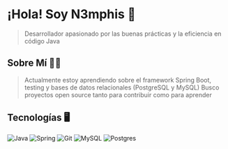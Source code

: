 # ¡Hola! Soy N3mphis 🐍
> Desarrollador apasionado por las buenas prácticas y la eficiencia en código Java

## Sobre Mí 🙋‍♂️
> Actualmente estoy aprendiendo sobre el framework Spring Boot, testing y bases de datos relacionales (PostgreSQL y MySQL)
> Busco proyectos open source tanto para contribuir como para aprender

## Tecnologías 🖥️
![Java](https://img.shields.io/badge/Java-007396?style=for-the-badge&logo=java&logoColor=white)
![Spring](https://img.shields.io/badge/Spring-6DB33F?style=for-the-badge&logo=spring&logoColor=white)
![Git](https://img.shields.io/badge/Git-F05032?style=for-the-badge&logo=git&logoColor=white)
![MySQL](https://img.shields.io/badge/mysql-4479A1.svg?style=for-the-badge&logo=mysql&logoColor=white)
![Postgres](https://img.shields.io/badge/postgres-%23316192.svg?style=for-the-badge&logo=postgresql&logoColor=white)


<!---
n3mphis/n3mphis is a ✨ special ✨ repository because its `README.md` (this file) appears on your GitHub profile.
You can click the Preview link to take a look at your changes.
--->
